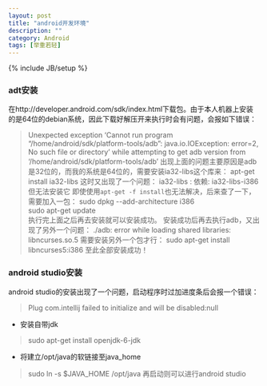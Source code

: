 ```yaml
---
layout: post
title: "android开发环境"
description: ""
category: Android
tags: [举重若轻]
---
```

{% include JB/setup %}
### adt安装
在http://developer.android.com/sdk/index.html下载包。由于本人机器上安装的是64位的debian系统，因此下载好解压开来执行时会有问题，会报如下错误：
>Unexpected exception ‘Cannot run program “/home/android/sdk/platform-tools/adb”: java.io.IOException: error=2, No such file or directory’ while attempting to get adb version from ‘/home/android/sdk/platform-tools/adb’
出现上面的问题主要原因是adb是32位的，而我的系统是64位的，需要安装ia32-libs这个库来：
> apt-get install ia32-libs
这时又出现了一个问题：
> ia32-libs : 依赖: ia32-libs-i386 但无法安装它
即使使用`apt-get -f install`也无法解决，后来查了一下，需要加入一包：
> sudo dpkg --add-architecture i386  
> sudo apt-get update  
执行完上面之后再去安装就可以安装成功。
安装成功后再去执行adb，又出现了另外一个问题：
> ./adb: error while loading shared libraries: libncurses.so.5
需要安装另外一个包才行：
> sudo apt-get install libncurses5:i386
至此全部安装成功！

### android studio安装
android studio的安装出现了一个问题，启动程序时过加进度条后会报一个错误：  
> Plug com.intellij failed to initialize and will be disabled:null   
* 安装自带jdk  
> sudo apt-get install openjdk-6-jdk
* 将建立/opt/java的软链接至java_home
> sudo ln -s $JAVA_HOME /opt/java
再启动则可以进行android studio

